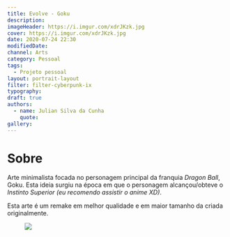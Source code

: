 ```yaml
---
title: Evolve - Goku
description:
imageHeader: https://i.imgur.com/xdrJKzk.jpg
cover: https://i.imgur.com/xdrJKzk.jpg
date: 2020-07-24 22:30
modifiedDate:
channel: Arts
category: Pessoal
tags:
  - Projeto pessoal
layout: portrait-layout
filter: filter-cyberpunk-ix
typography:
draft: true
authors:
  - name: Julian Silva da Cunha
    quote:
gallery:
---
```


# Sobre

Arte minimalista focada no personagem principal da franquia _Dragon Ball_, Goku. Esta ideia surgiu na época em que o personagem alcançou/obteve o _Instinto Superior_ _(eu recomendo assistir o anime XD)_.

Esta arte é um remake em melhor qualidade e em maior tamanho da criada originalmente.

<figure>
<img src="https://i.imgur.com/xdrJKzk.jpg" className="img-fluid mx-auto d-block"/>
</figure>
